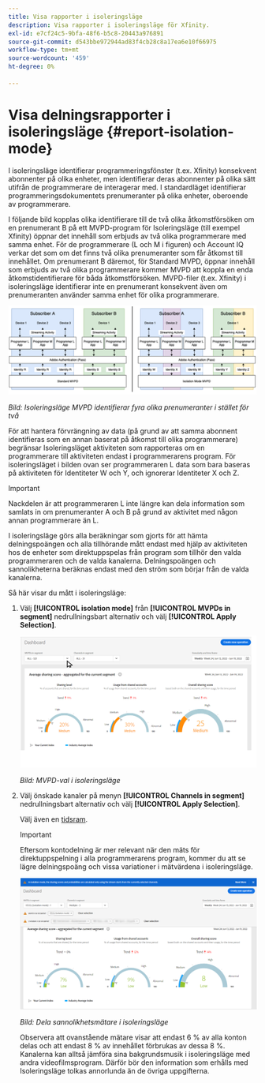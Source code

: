 ```yaml
---
title: Visa rapporter i isoleringsläge
description: Visa rapporter i isoleringsläge för Xfinity.
exl-id: e7cf24c5-9bfa-48f6-b5c8-20443a976891
source-git-commit: d543bbe972944ad83f4cb28c8a17ea6e10f66975
workflow-type: tm+mt
source-wordcount: '459'
ht-degree: 0%

---
```


# Visa delningsrapporter i isoleringsläge {#report-isolation-mode}

I isoleringsläge identifierar programmeringsfönster (t.ex. Xfinity) konsekvent abonnenter på olika enheter, men identifierar deras abonnenter på olika sätt utifrån de programmerare de interagerar med. I standardläget identifierar programmeringsdokumentets prenumeranter på olika enheter, oberoende av programmerare.

I följande bild kopplas olika identifierare till de två olika åtkomstförsöken om en prenumerant B på ett MVPD-program för Isoleringsläge (till exempel Xfinity) öppnar det innehåll som erbjuds av två olika programmerare med samma enhet. För de programmerare (L och M i figuren) och Account IQ verkar det som om det finns två olika prenumeranter som får åtkomst till innehållet. Om prenumerant B däremot, för Standard MVPD, öppnar innehåll som erbjuds av två olika programmerare kommer MVPD att koppla en enda åtkomstidentifierare för båda åtkomstförsöken. MVPD-filer (t.ex. Xfinity) i isoleringsläge identifierar inte en prenumerant konsekvent även om prenumeranten använder samma enhet för olika programmerare.

![](assets/isolation-diff-new.png)

*Bild: Isoleringsläge MVPD identifierar fyra olika prenumeranter i stället för två*

För att hantera förvrängning av data (på grund av att samma abonnent identifieras som en annan baserat på åtkomst till olika programmerare) begränsar Isoleringsläget aktiviteten som rapporteras om en programmerare till aktiviteten endast i programmerarens program. För isoleringsläget i bilden ovan ser programmeraren L data som bara baseras på aktiviteten för Identiteter W och Y, och ignorerar Identiteter X och Z.

>[!IMPORTANT]
>
> Nackdelen är att programmeraren L inte längre kan dela information som samlats in om prenumeranter A och B på grund av aktivitet med någon annan programmerare än L.

I isoleringsläge görs alla beräkningar som gjorts för att hämta delningspoängen och alla tillhörande mått endast med hjälp av aktiviteten hos de enheter som direktuppspelas från program som tillhör den valda programmeraren och de valda kanalerna.
Delningspoängen och sannolikheterna beräknas endast med den ström som börjar från de valda kanalerna.

Så här visar du mått i isoleringsläge:

1. Välj **[!UICONTROL isolation mode]** från **[!UICONTROL MVPDs in segment]** nedrullningsbart alternativ och välj **[!UICONTROL Apply Selection]**.

   ![](assets/xfinity-in-segment.gif)

   *Bild: MVPD-val i isoleringsläge*

1. Välj önskade kanaler på menyn **[!UICONTROL Channels in segment]** nedrullningsbart alternativ och välj **[!UICONTROL Apply Selection]**.

   Välj även en [tidsram](/help/accountiq/product-concepts.md#granularity-def).

   >[!IMPORTANT]
   >
   >Eftersom kontodelning är mer relevant när den mäts för direktuppspelning i alla programmerarens program, kommer du att se lägre delningspoäng och vissa variationer i mätvärdena i isoleringsläge.

   ![](assets/aggregate-sharing-isolation.png)

   *Bild: Dela sannolikhetsmätare i isoleringsläge*

   Observera att ovanstående mätare visar att endast 6 % av alla konton delas och att endast 8 % av innehållet förbrukas av dessa 8 %. Kanalerna kan alltså jämföra sina bakgrundsmusik i isoleringsläge med andra videofilmsprogram. Därför bör den information som erhålls med Isoleringsläge tolkas annorlunda än de övriga uppgifterna.
